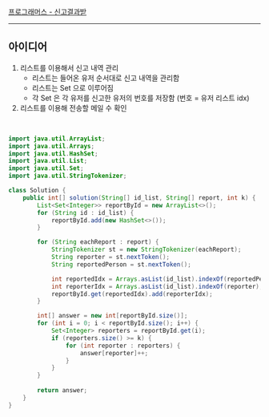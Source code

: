 [프로그래머스 - 신고결과받](https://school.programmers.co.kr/learn/courses/30/lessons/92334)

---
## 아이디어
1. 리스트를 이용해서 신고 내역 관리  
	- 리스트는 들어온 유저 순서대로 신고 내역을 관리함 
	- 리스트는 Set 으로 이루어짐  
	- 각 Set 은 각 유저를 신고한 유저의 번호를 저장함 (번호 = 유저 리스트 idx) 
2. 리스트를 이용해 전송할 메일 수 확인

</br>

```java
import java.util.ArrayList;
import java.util.Arrays;
import java.util.HashSet;
import java.util.List;
import java.util.Set;
import java.util.StringTokenizer;

class Solution {
    public int[] solution(String[] id_list, String[] report, int k) {
		List<Set<Integer>> reportById = new ArrayList<>();
		for (String id : id_list) {
			reportById.add(new HashSet<>());
		}

		for (String eachReport : report) {
			StringTokenizer st = new StringTokenizer(eachReport);
			String reporter = st.nextToken();
			String reportedPerson = st.nextToken();

			int reportedIdx = Arrays.asList(id_list).indexOf(reportedPerson);
			int reporterIdx = Arrays.asList(id_list).indexOf(reporter);
			reportById.get(reportedIdx).add(reporterIdx);
		}

		int[] answer = new int[reportById.size()];
		for (int i = 0; i < reportById.size(); i++) {
			Set<Integer> reporters = reportById.get(i);
			if (reporters.size() >= k) {
				for (int reporter : reporters) {
					answer[reporter]++;
				}
			}
		}
        
        return answer;
    }
}
```
